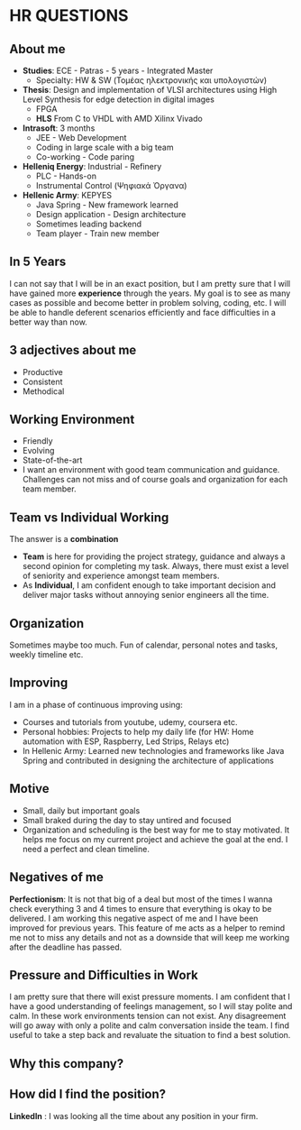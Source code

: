 # HR QUESTIONS

## About me
* **Studies**: ECE - Patras - 5 years - Integrated Master 
	* Specialty: HW & SW (Τομέας ηλεκτρονικής και υπολογιστών)
* **Thesis**: Design and implementation of VLSI architectures using High Level Synthesis for edge detection in digital images
	* FPGA 
	* **HLS** From C to VHDL with AMD Xilinx Vivado
* **Intrasoft**: 3 months
	* JEE - Web Development
	* Coding in large scale with a big team
	* Co-working - Code paring
* **Helleniq Energy**: Industrial - Refinery
	* PLC - Hands-on
	* Instrumental Control (Ψηφιακά Όργανα)
* **Hellenic Army**: KEPYES
	* Java Spring - New framework learned
	* Design application - Design architecture
	* Sometimes leading backend
	* Team player - Train new member

## In 5 Years
I can not say that I will be in an exact position, but I am pretty sure that I will have gained more **experience** through the years. My goal is to see as many cases as possible and become better in problem solving, coding, etc. I will be able to handle deferent scenarios efficiently and face difficulties in a better way than now.

## 3 adjectives about me
* Productive
* Consistent
* Methodical

## Working Environment
* Friendly
* Evolving
* State-of-the-art
* I want an environment with good team communication and guidance. Challenges can not miss and of course goals and organization for each team member.

## Team vs Individual Working
The answer is a **combination**
* **Team** is here for providing the project strategy, guidance and always a second opinion for completing my task. Always, there must exist a level of seniority and experience amongst team members.
* As **Individual**, I am confident enough to take important decision and deliver major tasks without annoying senior engineers all the time. 

## Organization
Sometimes maybe too much.
Fun of calendar, personal notes and tasks, weekly timeline etc.

## Improving
I am in a phase of continuous improving using:
* Courses and tutorials from youtube, udemy, coursera etc.
* Personal hobbies: Projects to help my daily life (for HW: Home automation with ESP, Raspberry, Led Strips, Relays etc) 
* In Hellenic Army: Learned new technologies and frameworks like Java Spring and contributed in designing the architecture of applications

## Motive
* Small, daily but important goals
* Small braked during the day to stay untired and focused
* Organization and scheduling is the best way for me to stay motivated. It helps me focus on my current project and achieve the goal at the end. I need a perfect and clean timeline.

## Negatives of me
**Perfectionism**: It is not that big of a deal but most of the times I wanna check everything 3 and 4 times to ensure that everything is okay to be delivered. I am working this negative aspect of me and I have been improved for previous years. This feature of me acts as a helper to remind me not to miss any details and not as a downside that will keep me working after the deadline has passed.

## Pressure and Difficulties in Work
I am pretty sure that there will exist pressure moments. I am confident that I have a good understanding of feelings management, so I will stay polite and calm. In these work environments tension can not exist. Any disagreement will go away with only a polite and calm conversation inside the team. I find useful to take a step back and revaluate the situation to find a best solution.

## Why this company?

## How did I find the position?
**LinkedIn** : I was looking all the time about any position in your firm.
